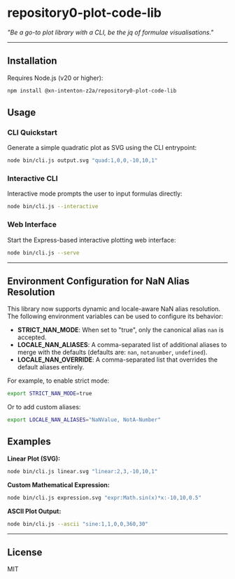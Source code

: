 # repository0-plot-code-lib

_"Be a go-to plot library with a CLI, be the jq of formulae visualisations."_

---

## Installation

Requires Node.js (v20 or higher):

```bash
npm install @xn-intenton-z2a/repository0-plot-code-lib
```

## Usage

### CLI Quickstart

Generate a simple quadratic plot as SVG using the CLI entrypoint:

```bash
node bin/cli.js output.svg "quad:1,0,0,-10,10,1"
```

### Interactive CLI

Interactive mode prompts the user to input formulas directly:

```bash
node bin/cli.js --interactive
```

### Web Interface

Start the Express-based interactive plotting web interface:

```bash
node bin/cli.js --serve
```

---

## Environment Configuration for NaN Alias Resolution

This library now supports dynamic and locale-aware NaN alias resolution. The following environment variables can be used to configure its behavior:

- **STRICT_NAN_MODE**: When set to "true", only the canonical alias `nan` is accepted.
- **LOCALE_NAN_ALIASES**: A comma-separated list of additional aliases to merge with the defaults (defaults are: `nan`, `notanumber`, `undefined`).
- **LOCALE_NAN_OVERRIDE**: A comma-separated list that overrides the default aliases entirely.

For example, to enable strict mode:

```bash
export STRICT_NAN_MODE=true
```

Or to add custom aliases:

```bash
export LOCALE_NAN_ALIASES="NaNValue, NotA-Number"
```

## Examples

**Linear Plot (SVG):**

```bash
node bin/cli.js linear.svg "linear:2,3,-10,10,1"
```

**Custom Mathematical Expression:**

```bash
node bin/cli.js expression.svg "expr:Math.sin(x)*x:-10,10,0.5"
```

**ASCII Plot Output:**

```bash
node bin/cli.js --ascii "sine:1,1,0,0,360,30"
```

---

## License

MIT
